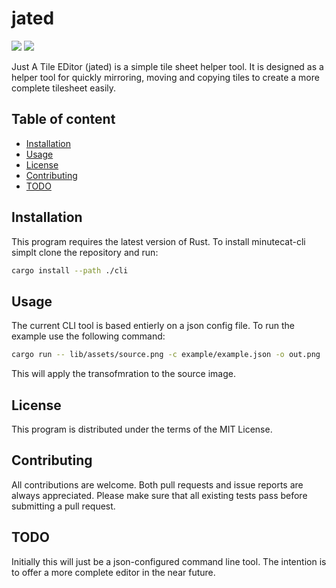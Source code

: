 
# jated

![](https://github.com/unlink2/jated/actions/workflows/build.yml/badge.svg)
![](https://github.com/unlink2/jated/actions/workflows/test.yml/badge.svg)

Just A Tile EDitor (jated) is a simple tile sheet helper tool. 
It is designed as a helper tool for quickly mirroring, moving and copying tiles to create a more complete tilesheet easily.

## Table of content

- [Installation](#Installation)
- [Usage](#Usage)
- [License](#License)
- [Contributing](#Contributing)
- [TODO](#TODO)

## Installation

This program requires the latest version of Rust.
To install minutecat-cli simplt clone the repository and run:

```sh
cargo install --path ./cli
```

## Usage

The current CLI tool is based entierly on a json config file. 
To run the example use the following command:

```sh
cargo run -- lib/assets/source.png -c example/example.json -o out.png
```

This will apply the transofmration to the source image.

## License

This program is distributed under the terms of the MIT License.

## Contributing

All contributions are welcome.
Both pull requests and issue reports are always appreciated.
Please make sure that all existing tests pass before submitting a pull request.

## TODO

Initially this will just be a json-configured command line tool. The intention is to offer a more complete editor in the near future.
